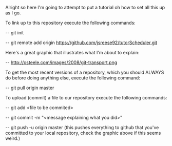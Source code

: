 Alright so here I'm going to attempt to put a tutorial oh how to set all this
  up as I go.

To link up to this repository execute the following commands:

  -- git init 

  -- git remote add origin https://github.com/jsreese92/tutorScheduler.git

Here's a great graphic that illustrates what I'm about to explain:

  -- http://osteele.com/images/2008/git-transport.png

To get the most recent versions of a repository, which you should ALWAYS do 
  before doing anything else, execute the following command:

  -- git pull origin master

To upload (commit) a file to our repository execute the following commands:

  -- git add \<file to be commited\>

  -- git commit -m "\<message explaining what you did\>"

  -- git push -u origin master
    (this pushes everything to github that you've committed to your local
      repository, check the graphic above if this seems weird.)
